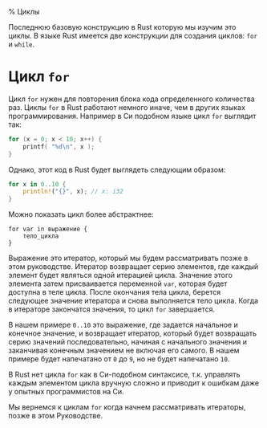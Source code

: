 % Циклы

Последнюю базовую конструкцию в Rust которую мы изучим это циклы. В языке Rust имеется две конструкции для создания циклов: `for` и `while`.

# Цикл `for`

Цикл `for` нужен для повторения блока кода определенного количества раз. Циклы `for` в Rust работают немного иначе, чем в других языках программирования. Например в Си подобном языке цикл `for` выглядит так:

```c
for (x = 0; x < 10; x++) {
    printf( "%d\n", x );
}
```

Однако, этот код в Rust будет выглядеть следующим образом:

```rust
for x in 0..10 {
    println!("{}", x); // x: i32
}
```

Можно показать цикл более абстрактнее:

```
for var in выражение {
    тело_цикла
}
```

Выражение это итератор, который мы будем рассматривать позже в этом руководстве. Итератор возвращает серию элементов, где каждый элемент будет являться одной итерацией цикла. Значение этого элемента затем присваивается переменной `var`, которая будет доступна в теле цикла. После окончания тела цикла, берется следующее значение итератора и снова выполняется тело цикла. Когда в итераторе закончатся значения, то цикл `for` завершается.

В нашем примере `0..10` это выражение, где задается начальное и конечное значение, и возвращает итератор, который будет возвращать серию значений последовательно, начиная с начального значения и заканчивая конечным значением не включая его самого. В нашем примере будет напечатано от `0` до `9`, но не будет напечатано `10`.

В Rust нет цикла `for` как в Си-подобном синтаксисе, т.к. управлять каждым элементом цикла вручную сложно и приводит к ошибкам даже у опытных программистов на Си.

Мы вернемся к циклам `for` когда начнем рассматривать итераторы, позже в этом Руководстве.
